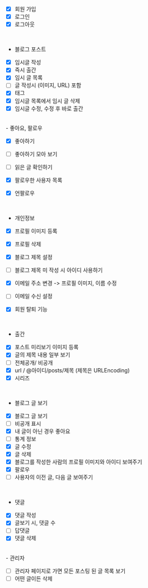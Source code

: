  - [x] 회원 가입
 - [x] 로그인
 - [x] 로그아웃
 
 <br>
 
 - 블로그 포스트
 - [x] 임시글 작성
 - [x] 즉시 출간
 - [x] 임시 글 목록
 - [ ] 글 작성시 (이미지, URL) 포함
 - [x] 태그
 - [x] 임시글 목록에서 임시 글 삭제
 - [x] 임시글 수정, 수정 후 바로 출간
 
 <br>
 - 좋아요, 팔로우
 
 - [x] 좋아하기
 - [ ] 좋아하기 모아 보기
 - [ ] 읽은 글 확인하기
 - [x] 팔로우한 사용자 목록
 - [x] 언팔로우


<br>


 - 개인정보
 - [x] 프로필 이미지 등록
 - [x] 프로필 삭제
 - [x] 블로그 제목 설정
 - [ ] 블로그 제목 미 작성 시 아이디 사용하기
 - [x] 이메일 주소 변경 -> 프로필 이미지, 이름 수정
 - [ ] 이메일 수신 설정
 - [x] 회원 탈퇴 기능


<br>

 - 출간
 - [x] 포스트 미리보기 이미지 등록
 - [x] 글의 제목 내용 일부 보기
 - [ ] 전체공개/ 비공개
 - [x] url / @아이디/posts/제목 (제목은 URLEncoding)
 - [x] 시리즈 

<br>

 - 블로그 글 보기
 - [x] 블로그 글 보기
 - [ ] 비공개 표시
 - [x] 내 글이 아닌 경우 좋아요
 - [ ] 통계 정보
 - [x] 글 수정
 - [x] 글 삭제
 - [x] 블로그를 작성한 사람의 프로필 이미지와 아이디 보여주기
 - [x] 팔로우
 - [ ] 사용자의 이전 글, 다음 글 보여주기
 
 <br>
 
 - 댓글
 - [x]  댓글 작성
 - [x] 글보기 시, 댓글 수
 - [ ] 답댓글
 - [x] 댓글 삭제
 
 <br>
 - 관리자
 
 - [ ] 관리자 페이지로 가면 모든 포스팅 된 글 목록 보기
 - [ ] 어떤 글이든 삭제
